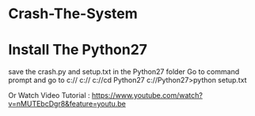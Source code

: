 # Crash-The-System
# Install The Python27 
save the crash.py and setup.txt in the Python27 folder
Go to command prompt and go to c://
c://
c://cd Python27
c://Python27>python setup.txt

Or
Watch Video Tutorial :
https://www.youtube.com/watch?v=nMUTEbcDgr8&feature=youtu.be
